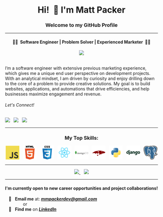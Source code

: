 <h1 align='center'>Hi!&nbsp&nbsp👋 I'm Matt Packer</h1>
<h3 align='center'>Welcome to my GitHub Profile</h3>
<hr/>

<h4 align='center'>🧑‍💻&nbsp&nbspSoftware Engineer | Problem Solver | Experienced Marketer&nbsp&nbsp🧑‍💻</h4>

<div align='center'>
  <img src='https://www.aalpha.net/wp-content/uploads/2020/12/full-stack-development.gif'>
</div><br>

<p>I’m a software engineer with extensive previous marketing experience, which gives me a unique end user perspective on development projects. With an analytical mindset, I am driven by curiosity and enjoy drilling down to the core of a problem to provide creative solutions. My goal is to build websites, applications, and automations that drive efficiencies, and help businesses maximize engagement and revenue.</p>

<h6>Let's Connect!</h6>
<div>
  <a href='https://www.linkedin.com/in/mmpacker/'><img src='https://img.shields.io/badge/-LinkedIn-0077B5?style=flat-square&logo=LinkedIn&logoColor=white'/></a>&nbsp&nbsp
  <a href='https://github.com/mmpacker'><img src='https://img.shields.io/github/followers/mmpacker?color=black&label=GitHub&logo=GitHub&logoColor=white&style=flat-square'/></a>&nbsp&nbsp
  <a href='mailto: mmpackerdev@gmail.com'><img src='https://img.shields.io/badge/-Gmail-D14836?style=flat-square&logo=Gmail&logoColor=white'/></a>
</div>

<hr/>

<h3 align='center'>My Top Skills:</h3>
<div align='center'>
  <img width=45 src='https://raw.githubusercontent.com/github/explore/80688e429a7d4ef2fca1e82350fe8e3517d3494d/topics/javascript/javascript.png'/>&nbsp&nbsp
  <img width=45 src='https://raw.githubusercontent.com/github/explore/80688e429a7d4ef2fca1e82350fe8e3517d3494d/topics/html/html.png'/>&nbsp&nbsp
  <img width=45 src='https://raw.githubusercontent.com/github/explore/80688e429a7d4ef2fca1e82350fe8e3517d3494d/topics/css/css.png'/>&nbsp&nbsp
  <img width=45 src='https://raw.githubusercontent.com/github/explore/80688e429a7d4ef2fca1e82350fe8e3517d3494d/topics/react/react.png'/>&nbsp&nbsp
  <img width=45 src='https://raw.githubusercontent.com/github/explore/80688e429a7d4ef2fca1e82350fe8e3517d3494d/topics/mongodb/mongodb.png'/>&nbsp&nbsp
  <img width=45 src='https://raw.githubusercontent.com/github/explore/80688e429a7d4ef2fca1e82350fe8e3517d3494d/topics/mongoose/mongoose.png'/>&nbsp&nbsp
  <img width=45 src='https://raw.githubusercontent.com/github/explore/80688e429a7d4ef2fca1e82350fe8e3517d3494d/topics/python/python.png'/>&nbsp&nbsp
  <img width=45 src='https://raw.githubusercontent.com/github/explore/80688e429a7d4ef2fca1e82350fe8e3517d3494d/topics/django/django.png'/>&nbsp&nbsp
  <img width=45 src='https://raw.githubusercontent.com/github/explore/80688e429a7d4ef2fca1e82350fe8e3517d3494d/topics/postgresql/postgresql.png'/>
</div>

<hr/>

<div align='center'>
  <a href="https://github.com/mmpacker/github-readme-stats">
    <img height=175 src="https://github-readme-stats.vercel.app/api?username=mmpacker&theme=dark&show_icons=true" />
  </a>&nbsp&nbsp
  <a href="https://github.com/mmpacker/github-readme-stats">
    <img height=175 src="https://github-readme-stats.vercel.app/api/top-langs/?username=mmpacker&theme=dark" />
  </a>
</div>

<hr/>

<h4>I'm currently open to new career opportunities and project collaborations!</h4>
<div>
  <span>&nbsp&nbsp&nbsp📧&nbsp&nbsp&nbsp<strong>Email me</strong> at: <strong><em><a href='mailto: mmpackerdev@gmail.com'>mmpackerdev@gmail.com</a></em></strong></span><br>
  <span>&nbsp&nbsp&nbsp&nbsp&nbsp&nbsp&nbsp&nbsp&nbsp&nbsp&nbsp&nbsp&nbsp&nbsp&nbspor</span><br>
  <span>&nbsp&nbsp&nbsp🔗&nbsp&nbsp&nbsp<strong>Find me</strong> on <strong><em><a href='https://www.linkedin.com/in/mmpacker/'>LinkedIn</a></em></strong></span>
</div>

